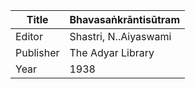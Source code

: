|Title | Bhavasaṅkrāntisūtram 
| --- | --- 
|Editor | Shastri, N..Aiyaswami
|Publisher | The Adyar Library
|Year | 1938
